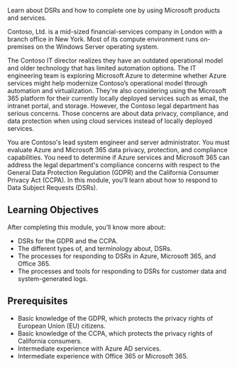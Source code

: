 Learn about DSRs and how to complete one by using Microsoft products and services.

Contoso, Ltd. is a mid-sized financial-services company in London with a branch office in New York. Most of its compute environment runs on-premises on the Windows Server operating system.

The Contoso IT director realizes they have an outdated operational model and older technology that has limited automation options. The IT engineering team is exploring Microsoft Azure to determine whether Azure services might help modernize Contoso’s operational model through automation and virtualization. They're also considering using the Microsoft 365 platform for their currently locally deployed services such as email, the intranet portal, and storage. However, the Contoso legal department has serious concerns. Those concerns are about data privacy, compliance, and data protection when using cloud services instead of locally deployed services.

You are Contoso's lead system engineer and server administrator. You must evaluate Azure and Microsoft 365 data privacy, protection, and compliance capabilities. You need to determine if Azure services and Microsoft 365 can address the legal department's compliance concerns with respect to the General Data Protection Regulation (GDPR) and the California Consumer Privacy Act (CCPA). In this module, you’ll learn about how to respond to Data Subject Requests  (DSRs).


## Learning Objectives

After completing this module, you’ll know more about:

- DSRs for the GDPR and the CCPA.
- The different types of, and terminology about, DSRs.
- The processes for responding to DSRs in Azure, Microsoft 365, and Office 365.
- The processes and tools for responding to DSRs for customer data and system-generated logs.


## Prerequisites

- Basic knowledge of the GDPR, which protects the privacy rights of European Union (EU) citizens.
- Basic knowledge of the CCPA, which protects the privacy rights of California consumers.
- Intermediate experience with Azure AD services.
- Intermediate experience with Office 365 or Microsoft 365.
